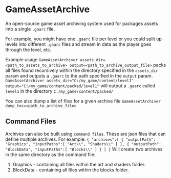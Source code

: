 # GameAssetArchive
An open-source game asset archiving system used for packages assets into a single `.gaarc` file.

For example, you might have one `.gaarc` file per level or you could split up levels into different `.gaarc` files and stream in data as the player goes through the level, etc.

Example usage
`GameAssetArchiver assets_dir=<path_to_assets_to_archive> output=<path_to_archive_output_file>` packs all files found recursively within the directory specified in the `assets_dir` param and outputs a `.gaarc` to the path specified in the `output` param.
`GameAssetArchiver assets_dir="C:/my_game/content/level1" output="C:/my_game/content/packed/level1"` will output a `.gaarc` called `level1` in the directory `C:/my_game/content/packed/`

You can also dump a list of files for a given archive file
`GameAssetArchiver dump_toc=<path_to_archive_file>`

## Command Files
Archives can also be built using `command files`. These are json files that can define multiple archives.
For example:
``
{
    "archives":[
        {
            "outputPath": "Graphics",
            "inputPaths":[
                "Art\\",
                "Shaders\\"
            ]
        },
        {
            "outputPath": "BlockData",
            "inputPaths":[
                "Blocks\\"
            ]
        }
    ]
}
``
Will create two archives in the same directory as the command file:
1. Graphics - containing all files within the art and shaders folder.
2. BlockData - containing all files within the blocks folder. 
